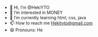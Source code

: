 - 👋 Hi, I’m @HekiYTO
- 👀 I’m interested in MONEY
- 🌱 I’m currently learning html, css, java
- 📫 How to reach me Hekityto@gmail.com
- 😄 Pronouns: He
